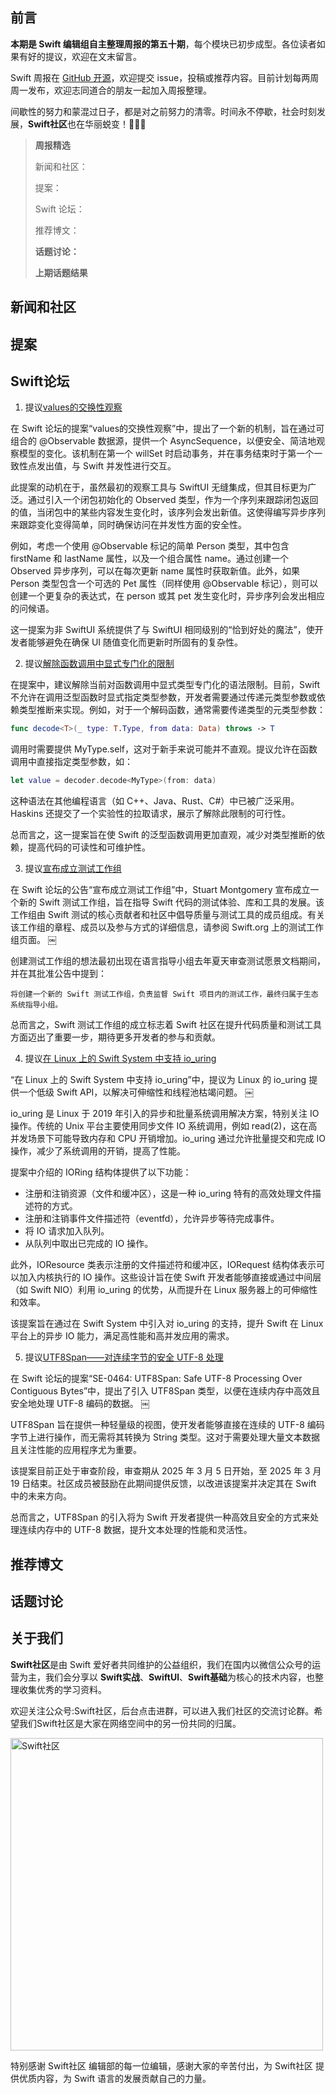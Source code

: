 ## 前言

**本期是 Swift 编辑组自主整理周报的第五十期**，每个模块已初步成型。各位读者如果有好的提议，欢迎在文末留言。

Swift 周报在 [GitHub 开源](https://github.com/SwiftCommunityRes/SwiftWeekly "SwiftWeekly")，欢迎提交 issue，投稿或推荐内容。目前计划每两周周一发布，欢迎志同道合的朋友一起加入周报整理。

间歇性的努力和蒙混过日子，都是对之前努力的清零。时间永不停歇，社会时刻发展，**Swift社区**也在华丽蜕变！👊👊👊

> **周报精选**
>
> 新闻和社区：
> 
> 提案：
> 
> Swift 论坛：
>
> 推荐博文：
>
> **话题讨论：** 
> 
> 
>
>**上期话题结果**


## 新闻和社区  


## 提案


## Swift论坛
1) 提议[values的交换性观察](https://forums.swift.org/t/pitch-transactional-observation-of-values/78315 "values的交换性观察")

在 Swift 论坛的提案“values的交换性观察”中，提出了一个新的机制，旨在通过可组合的 @Observable 数据源，提供一个 AsyncSequence，以便安全、简洁地观察模型的变化。该机制在第一个 willSet 时启动事务，并在事务结束时于第一个一致性点发出值，与 Swift 并发性进行交互。

此提案的动机在于，虽然最初的观察工具与 SwiftUI 无缝集成，但其目标更为广泛。通过引入一个闭包初始化的 Observed 类型，作为一个序列来跟踪闭包返回的值，当闭包中的某些内容发生变化时，该序列会发出新值。这使得编写异步序列来跟踪变化变得简单，同时确保访问在并发性方面的安全性。

例如，考虑一个使用 @Observable 标记的简单 Person 类型，其中包含 firstName 和 lastName 属性，以及一个组合属性 name。通过创建一个 Observed 异步序列，可以在每次更新 name 属性时获取新值。此外，如果 Person 类型包含一个可选的 Pet 属性（同样使用 @Observable 标记），则可以创建一个更复杂的表达式，在 person 或其 pet 发生变化时，异步序列会发出相应的问候语。

这一提案为非 SwiftUI 系统提供了与 SwiftUI 相同级别的“恰到好处的魔法”，使开发者能够避免在确保 UI 随值变化而更新时所固有的复杂性。

2) 提议[解除函数调用中显式专门化的限制](https://forums.swift.org/t/pitch-lifting-restriction-on-explicit-specialization-in-function-calls/78231 "解除函数调用中显式专门化的限制")

在提案中，建议解除当前对函数调用中显式类型专门化的语法限制。目前，Swift 不允许在调用泛型函数时显式指定类型参数，开发者需要通过传递元类型参数或依赖类型推断来实现。例如，对于一个解码函数，通常需要传递类型的元类型参数：
```Swift
func decode<T>(_ type: T.Type, from data: Data) throws -> T
```
调用时需要提供 MyType.self，这对于新手来说可能并不直观。提议允许在函数调用中直接指定类型参数，如：
```Swift
let value = decoder.decode<MyType>(from: data)
```
这种语法在其他编程语言（如 C++、Java、Rust、C#）中已被广泛采用。Haskins 还提交了一个实验性的拉取请求，展示了解除此限制的可行性。

总而言之，这一提案旨在使 Swift 的泛型函数调用更加直观，减少对类型推断的依赖，提高代码的可读性和可维护性。

3) 提议[宣布成立测试工作组](https://forums.swift.org/t/announcing-the-testing-workgroup/78336 "宣布成立测试工作组")

在 Swift 论坛的公告“宣布成立测试工作组”中，Stuart Montgomery 宣布成立一个新的 Swift 测试工作组，旨在指导 Swift 代码的测试体验、库和工具的发展。该工作组由 Swift 测试的核心贡献者和社区中倡导质量与测试工具的成员组成。有关该工作组的章程、成员以及参与方式的详细信息，请参阅 Swift.org 上的测试工作组页面。  ￼

创建测试工作组的想法最初出现在语言指导小组去年夏天审查测试愿景文档期间，并在其批准公告中提到：

	将创建一个新的 Swift 测试工作组，负责监督 Swift 项目内的测试工作，最终归属于生态系统指导小组。

总而言之，Swift 测试工作组的成立标志着 Swift 社区在提升代码质量和测试工具方面迈出了重要一步，期待更多开发者的参与和贡献。

4) 提议[在 Linux 上的 Swift System 中支持 io_uring](https://forums.swift.org/t/pitch-io-uring-support-in-swift-system-on-linux/78340 "在 Linux 上的 Swift System 中支持 io_uring")

“在 Linux 上的 Swift System 中支持 io_uring”中，提议为 Linux 的 io_uring 提供一个低级 Swift API，以解决可伸缩性和线程池枯竭问题。  ￼

io_uring 是 Linux 于 2019 年引入的异步和批量系统调用解决方案，特别关注 IO 操作。传统的 Unix 平台主要使用同步文件 IO 系统调用，例如 read(2)，这在高并发场景下可能导致内存和 CPU 开销增加。io_uring 通过允许批量提交和完成 IO 操作，减少了系统调用的开销，提高了性能。

提案中介绍的 IORing 结构体提供了以下功能：
* 注册和注销资源（文件和缓冲区），这是一种 io_uring 特有的高效处理文件描述符的方式。
* 注册和注销事件文件描述符（eventfd），允许异步等待完成事件。
* 将 IO 请求加入队列。
* 从队列中取出已完成的 IO 操作。

此外，IOResource<T> 类表示注册的文件描述符和缓冲区，IORequest 结构体表示可以加入内核执行的 IO 操作。这些设计旨在使 Swift 开发者能够直接或通过中间层（如 Swift NIO）利用 io_uring 的优势，从而提升在 Linux 服务器上的可伸缩性和效率。

该提案旨在通过在 Swift System 中引入对 io_uring 的支持，提升 Swift 在 Linux 平台上的异步 IO 能力，满足高性能和高并发应用的需求。

5) 提议[UTF8Span——对连续字节的安全 UTF-8 处理](https://forums.swift.org/t/se-0464-utf8span-safe-utf-8-processing-over-contiguous-bytes/78307 "UTF8Span——对连续字节的安全 UTF-8 处理")

在 Swift 论坛的提案“SE-0464: UTF8Span: Safe UTF-8 Processing Over Contiguous Bytes”中，提出了引入 UTF8Span 类型，以便在连续内存中高效且安全地处理 UTF-8 编码的数据。  ￼

UTF8Span 旨在提供一种轻量级的视图，使开发者能够直接在连续的 UTF-8 编码字节上进行操作，而无需将其转换为 String 类型。这对于需要处理大量文本数据且关注性能的应用程序尤为重要。

该提案目前正处于审查阶段，审查期从 2025 年 3 月 5 日开始，至 2025 年 3 月 19 日结束。社区成员被鼓励在此期间提供反馈，以改进该提案并决定其在 Swift 中的未来方向。

总而言之，UTF8Span 的引入将为 Swift 开发者提供一种高效且安全的方式来处理连续内存中的 UTF-8 数据，提升文本处理的性能和灵活性。

## 推荐博文


## 话题讨论


## 关于我们

**Swift社区**是由 Swift 爱好者共同维护的公益组织，我们在国内以微信公众号的运营为主，我们会分享以 **Swift实战**、**SwiftUl**、**Swift基础**为核心的技术内容，也整理收集优秀的学习资料。

欢迎关注公众号:Swift社区，后台点击进群，可以进入我们社区的交流讨论群。希望我们Swift社区是大家在网络空间中的另一份共同的归属。

<img width="500" alt="Swift社区" src="https://user-images.githubusercontent.com/24238160/132703149-34121c6c-fd18-491c-a697-58a0fabf3060.png">

特别感谢 Swift社区 编辑部的每一位编辑，感谢大家的辛苦付出，为 Swift社区 提供优质内容，为 Swift 语言的发展贡献自己的力量。

